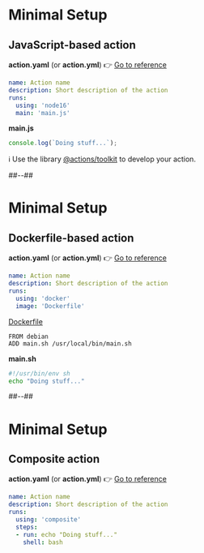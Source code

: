 <!-- .slide: class="with-code" -->

# Minimal Setup

## JavaScript-based action

**action.yaml** (or **action.yml**) 👉 [Go to reference](https://docs.github.com/en/actions/creating-actions/metadata-syntax-for-github-actions)

```yaml
name: Action name
description: Short description of the action
runs:
  using: 'node16'
  main: 'main.js'
```

**main.js**

```js
console.log(`Doing stuff...`);
```

ℹ️ Use the library [@actions/toolkit](https://github.com/actions/toolkit) to develop your action.

##--##

<!-- .slide: class="with-code" -->

# Minimal Setup

## Dockerfile-based action

**action.yaml** (or **action.yml**) 👉 [Go to reference](https://docs.github.com/en/actions/creating-actions/metadata-syntax-for-github-actions)

```yaml
name: Action name
description: Short description of the action
runs:
  using: 'docker'
  image: 'Dockerfile'
```

[Dockerfile](https://docs.github.com/en/actions/creating-actions/dockerfile-support-for-github-actions)

```Dockefile
FROM debian
ADD main.sh /usr/local/bin/main.sh
```

**main.sh**

```bash
#!/usr/bin/env sh
echo "Doing stuff..."
```

##--##

<!-- .slide: class="with-code" -->

# Minimal Setup

## Composite action

**action.yaml** (or **action.yml**) 👉 [Go to reference](https://docs.github.com/en/actions/creating-actions/metadata-syntax-for-github-actions)

```yaml
name: Action name
description: Short description of the action
runs:
  using: 'composite'
  steps:
  - run: echo "Doing stuff..."
    shell: bash
```
